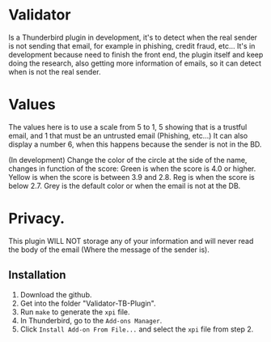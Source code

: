 # Validator

Is a Thunderbird plugin in development, it's to detect when the real sender is not sending that email, for example in phishing, credit fraud, etc… It's in development because need to finish the front end, the plugin itself and keep doing the research, also getting more information of emails, so it can detect when is not the real sender.

# Values
The values here is to use a scale from 5 to 1, 5 showing that is a trustful email, and 1 that must be an untrusted email (Phishing, etc...)
It can also display a number 6, when this happens because the sender is not in the BD.

(In development)
Change the color of the circle at the side of the name, changes in function of the score:
Green is when the score is 4.0 or higher.
Yellow is when the score is between 3.9 and 2.8.
Reg is when the score is below 2.7.
Grey is the default color or when the email is not at the DB.

# Privacy.
This plugin WILL NOT storage any of your information and will never read the body of the email (Where the message of the sender is).

## Installation

1. Download the github.
2. Get into the folder "Validator-TB-Plugin".
3. Run `make` to generate the `xpi` file.
4. In Thunderbird, go to the `Add-ons Manager`.
5. Click `Install Add-on From File...` and select the `xpi` file from step 2.
